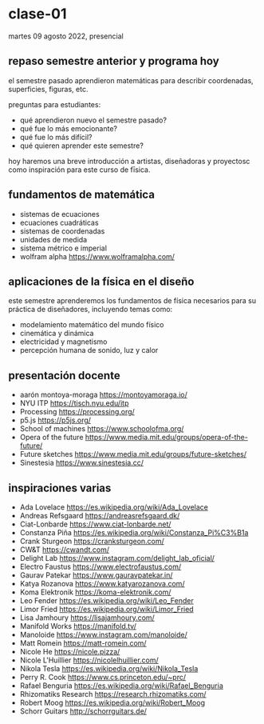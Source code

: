 # clase-01

martes 09 agosto 2022, presencial

## repaso semestre anterior y programa hoy

el semestre pasado aprendieron matemáticas para describir coordenadas, superficies, figuras, etc.

preguntas para estudiantes:

- qué aprendieron nuevo el semestre pasado?
- qué fue lo más emocionante?
- qué fue lo más difícil?
- qué quieren aprender este semestre?

hoy haremos una breve introducción a artistas, diseñadoras y proyectosc como inspiración para este curso de fīsica.

## fundamentos de matemática

- sistemas de ecuaciones
- ecuaciones cuadráticas
- sistemas de coordenadas
- unidades de medida
- sistema métrico e imperial
- wolfram alpha https://www.wolframalpha.com/

## aplicaciones de la física en el diseño

este semestre aprenderemos los fundamentos de física necesarios para su práctica de diseñadores, incluyendo temas como:

- modelamiento matemático del mundo físico
- cinemática y dinámica
- electricidad y magnetismo
- percepción humana de sonido, luz y calor

## presentación docente

- aarón montoya-moraga https://montoyamoraga.io/
- NYU ITP https://tisch.nyu.edu/itp
- Processing https://processing.org/
- p5.js https://p5js.org/
- School of machines https://www.schoolofma.org/
- Opera of the future https://www.media.mit.edu/groups/opera-of-the-future/
- Future sketches https://www.media.mit.edu/groups/future-sketches/
- Sinestesia https://www.sinestesia.cc/

## inspiraciones varias

- Ada Lovelace https://es.wikipedia.org/wiki/Ada_Lovelace
- Andreas Refsgaard https://andreasrefsgaard.dk/
- Ciat-Lonbarde https://www.ciat-lonbarde.net/
- Constanza Piña https://es.wikipedia.org/wiki/Constanza_Pi%C3%B1a
- Crank Sturgeon https://cranksturgeon.com/
- CW&T https://cwandt.com/
- Delight Lab https://www.instagram.com/delight_lab_oficial/
- Electro Faustus https://www.electrofaustus.com/
- Gaurav Patekar https://www.gauravpatekar.in/
- Katya Rozanova https://www.katyarozanova.com/
- Koma Elektronik https://koma-elektronik.com/
- Leo Fender https://es.wikipedia.org/wiki/Leo_Fender
- Limor Fried https://es.wikipedia.org/wiki/Limor_Fried
- Lisa Jamhoury https://lisajamhoury.com/
- Manifold Works https://manifold.tv/
- Manoloide https://www.instagram.com/manoloide/
- Matt Romein https://matt-romein.com/
- Nicole He https://nicole.pizza/
- Nicole L'Huillier https://nicolelhuillier.com/
- Nikola Tesla https://es.wikipedia.org/wiki/Nikola_Tesla
- Perry R. Cook https://www.cs.princeton.edu/~prc/
- Rafael Benguria https://es.wikipedia.org/wiki/Rafael_Benguria
- Rhizomatiks Research https://research.rhizomatiks.com/
- Robert Moog https://es.wikipedia.org/wiki/Robert_Moog
- Schorr Guitars http://schorrguitars.de/
